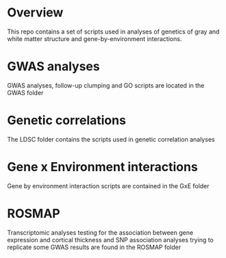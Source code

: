 # Overview
This repo contains a set of scripts used in analyses of genetics of gray and white matter structure and gene-by-environment interactions.

# GWAS analyses
GWAS analyses, follow-up clumping and GO scripts are located in the GWAS folder

# Genetic correlations
The LDSC folder contains the scripts used in genetic correlation analyses

# Gene x Environment interactions
Gene by environment interaction scripts are contained in the GxE folder

# ROSMAP
Transcriptomic analyses testing for the association between gene expression and cortical thickness and SNP association analyses trying to replicate some GWAS results are found in the ROSMAP folder

